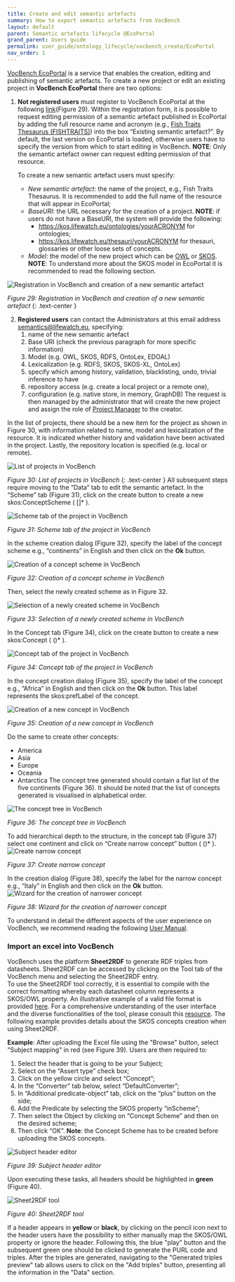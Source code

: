 ```yaml
---
title: Create and edit semantic artefacts
summary: How to export semantic artefacts from VocBench
layout: default
parent: Semantic artefacts lifecycle @EcoPortal
grand_parent: Users guide
permalink: user_guide/ontology_lifecycle/vocbench_create/EcoPortal
nav_order: 1
---
```


[VocBench EcoPortal](https://vocbench.lifewatchitaly.eu/vocbench3/) is a service that enables the creation, editing and publishing of semantic artefacts. 
To create a new project or edit an existing project in **VocBench EcoPortal** there are two options:
1. **Not registered users** must register to VocBench EcoPortal at the following [link](https://vocbench.lifewatchitaly.eu/vocbench3/)(Figure 29).
   Within the registration form, it is possible to request editing permission of a semantic artefact published in EcoPortal by adding the full resource name and acronym (e.g., [Fish Traits Thesaurus (FISHTRAITS)](http://ecoportal.lifewatchitaly.eu/ontologies/FISHTRAITS)) into the box “Existing semantic artefact?”. By default, the last version on EcoPortal is loaded, otherwise users have to specify the version from which to start editing in VocBench. **NOTE**: Only the semantic artefact owner can request editing permission of that resource. 

   To create a new semantic artefact users must specify:
    - *New semantic artefact*: the name of the project, e.g., Fish Traits Thesaurus. It is recommended to add the full name of the resource that will appear in EcoPortal;
    - *BaseURI*: the URL necessary for the creation of a project. **NOTE**: if users do not have a BaseURI, the system will provide the following: 
        - https://kos.lifewatch.eu/ontologies/yourACRONYM for ontologies;
        - https://kos.lifewatch.eu/thesauri/yourACRONYM for thesauri, glossaries or other loose sets of concepts.
    - *Model*: the model of the new project which can be [OWL](https://www.w3.org/TR/owl-features/) or [SKOS](https://www.w3.org/TR/skos-reference/). **NOTE**: To understand more about the SKOS model in EcoPortal it is recommended to read the following section. 

![Registration in VocBench and creation of a new semantic artefact]({{site.figures_link}}/{{include.portal}}/Figure29.png)

_Figure 29: Registration in VocBench and creation of a new semantic artefact_
{: .text-center }

2. **Registered users** can contact the Administrators at this email address semantics@lifewatch.eu, specifying: 
   1. name of the new semantic artefact
   2. Base URI (check the previous paragraph for more specific information)
   3. Model (e.g. OWL, SKOS, RDFS, OntoLex, EDOAL)
   4. Lexicalization (e.g. RDFS, SKOS, SKOS-XL, OntoLex)
   5. specify which among history, validation, blacklisting, undo, trivial inference to have
   6. repository access (e.g. create a local project or a remote one), 
   7. configuration (e.g. native store, in memory, GraphDB)
The request is then managed by the administrator that will create the new project and assign the role of [Project Manager](http://vocbench.uniroma2.it/doc/user/roles_adm.jsf) to the creator. 

In the list of projects, there should be a new item for the project as shown in Figure 30, with information related to name, model and lexicalization of the resource. It is indicated whether history and validation have been activated  in the project. Lastly, the repository location is specified (e.g. local or remote).

![List of projects in VocBench]({{site.figures_link}}/{{include.portal}}/Figure30.png)

_Figure 30:  List of projects in VocBench_
{: .text-center }
All subsequent steps require moving to the “Data” tab to edit the semantic artefact. In the “Scheme” tab (Figure 31), click on the create button to create a new skos:ConceptScheme ( []* ).

![Scheme tab of the project in VocBench]({{site.figures_link}}/{{include.portal}}/Figure31.png)

_Figure 31: Scheme tab of the project in VocBench_

In the scheme creation dialog (Figure 32), specify the label of the concept scheme e.g., “continents” in English and then click on the **Ok** button.

![Creation of a concept scheme in VocBench]({{site.figures_link}}/{{include.portal}}/Figure32.png)

_Figure 32: Creation of a concept scheme in VocBench_

Then, select the newly created scheme as in Figure 32.

![Selection of a newly created scheme in VocBench]({{site.figures_link}}/{{include.portal}}/Figure33.png)

_Figure 33: Selection of a newly created scheme in VocBench_

In the Concept tab (Figure 34), click on the create button to create a new skos:Concept ( ()* ).

![Concept tab of the project in VocBench]({{site.figures_link}}/{{include.portal}}/Figure34.png)

_Figure 34: Concept tab of the project in VocBench_

In the concept creation dialog (Figure 35), specify the label of the concept e.g., “Africa” in English and then click on the **Ok** button. This label represents the skos:prefLabel of the concept.

![Creation of a new concept in VocBench]({{site.figures_link}}/{{include.portal}}/Figure35.png)

_Figure 35: Creation of a new concept in VocBench_

Do the same to create other concepts:
- America
- Asia
- Europe
- Oceania
- Antarctica
  The concept tree generated should contain a flat list of the five continents (Figure 36). It should be noted that the list of concepts generated is visualised in alphabetical order.

![The concept tree in VocBench]({{site.figures_link}}/{{include.portal}}/Figure36.png)

_Figure 36: The concept tree in VocBench_

To add hierarchical depth to the structure, in the concept tab (Figure 37) select one continent and click on “Create narrow concept” button ( ()* ).
![Create narrow concept]({{site.figures_link}}/{{include.portal}}/Figure37.png)

_Figure 37: Create narrow concept_

In the creation dialog (Figure 38), specify the label for the narrow concept e.g., “Italy” in English and then click on the **Ok** button.
![Wizard for the creation of narrower concept]({{site.figures_link}}/{{include.portal}}/Figure38.png)

_Figure 38: Wizard for the creation of narrower concept_

To understand in detail the different aspects of the user experience on VocBench, we recommend reading the following [User Manual](https://vocbench.uniroma2.it/doc/user/).

### Import an excel into VocBench
VocBench uses the platform **Sheet2RDF** to generate RDF triples from datasheets. Sheet2RDF can be accessed by clicking on the Tool tab of the VocBench menu and selecting the Sheet2RDF entry.  
To use the Sheet2RDF tool correctly, it is essential to compile with the correct formatting whereby each datasheet column represents a SKOS/OWL property. An illustrative example of a valid file format is provided [here](https://docs.google.com/spreadsheets/d/1PHw0AaiEdk9EoKBBBCNeLCczuHxbHf5B/edit?usp=sharing&ouid=112643334527918409138&rtpof=true&sd=true). For a comprehensive understanding of the user interface and the diverse functionalities of the tool, please consult this [resource](https://art.uniroma2.it/sheet2rdf/documentation/vb_tool/). The following example provides details about the SKOS concepts creation when using  Sheet2RDF.

**Example**:
After uploading the Excel file using the "Browse" button, select "Subject mapping" in red (see Figure 39). Users are then required to:
1. Select the header that is going to be your Subject;
2. Select on the “Assert type” check box;
3. Click on the yellow circle and select “Concept”;
4. In the “Converter” tab below, select “DefaultConverter”;
5. In “Additional predicate-object” tab, click on the “plus” button on the side;
6. Add the Predicate by selecting the SKOS property “inScheme”;
7. Then select the Object by clicking on “Concept Scheme” and then on the desired scheme;
8. Then click “OK”.
**Note**: the Concept Scheme has to be created before uploading the SKOS concepts.

![Subject header editor]({{site.figures_link}}/{{include.portal}}/Figure39.png)

_Figure 39: Subject header editor_

Upon executing these tasks, all headers should be highlighted in **green** (Figure 40).

![Sheet2RDF tool]({{site.figures_link}}/{{include.portal}}/Figure40.png)

_Figure 40: Sheet2RDF tool_

If a header appears in **yellow** or **black**, by clicking on the pencil icon next to the header users have the possibility to either manually map the SKOS/OWL property or ignore the header. Following this, the blue "play" button and the subsequent green one should be clicked to generate the PURL code and triples. After the triples are generated, navigating to the "Generated triples preview" tab allows users to click on the "Add triples" button, presenting all the information in the "Data" section.